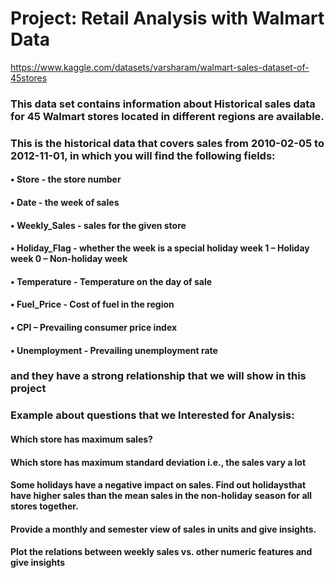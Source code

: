 # Project: Retail Analysis with Walmart Data
https://www.kaggle.com/datasets/varsharam/walmart-sales-dataset-of-45stores

### This data set contains information about Historical sales data for 45 Walmart stores located in different regions are available.
### This is the historical data that covers sales from 2010-02-05 to 2012-11-01, in which you will find the following fields:
#### • Store - the store number
#### • Date - the week of sales
#### • Weekly_Sales - sales for the given store
#### • Holiday_Flag - whether the week is a special holiday week 1 – Holiday week 0 – Non-holiday week
#### • Temperature - Temperature on the day of sale
#### • Fuel_Price - Cost of fuel in the region
#### • CPI – Prevailing consumer price index
#### • Unemployment - Prevailing unemployment rate
### and they have a strong relationship that we will show in this project

### Example about questions that we Interested for Analysis:
#### Which store has maximum sales?
#### Which store has maximum standard deviation i.e., the sales vary a lot
#### Some holidays have a negative impact on sales. Find out holidaysthat have higher sales than the mean sales in the non-holiday season for all stores together.
#### Provide a monthly and semester view of sales in units and give insights.
#### Plot the relations between weekly sales vs. other numeric features and give insights
